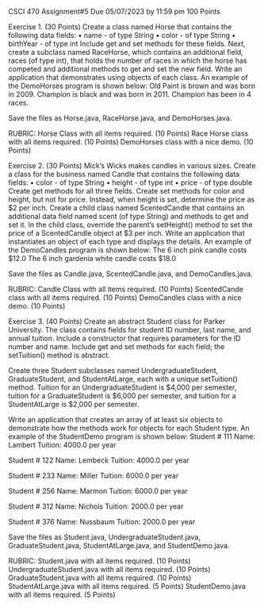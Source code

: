 CSCI 470
Assignment#5 
Due 05/07/2023 by 11:59 pm
100 Points

Exercise 1. (30 Points)
Create a class named Horse that contains the following data fields:
•	name - of type String
•	color - of type String
•	birthYear - of type int
Include get and set methods for these fields.
Next, create a subclass named RaceHorse, which contains an additional field, races (of type int), that holds the number of races in which the horse has competed and additional methods to get and set the new field.
Write an application that demonstrates using objects of each class. An example of the DemoHorses program is shown below:
Old Paint is brown and was born in 2009.
Champion is black and was born in 2011.
Champion has been in 4 races.

Save the files as Horse.java, RaceHorse.java, and DemoHorses.java.


RUBRIC:
Horse Class with all items required. (10 Points)
Race Horse class with all items required. (10 Points)
DemoHorses class with a nice demo. (10 Points)

Exercise 2. (30 Points)
Mick’s Wicks makes candles in various sizes. Create a class for the business named Candle that contains the following data fields:
•	color - of type String
•	height - of type int
•	price - of type double
Create get methods for all three fields. Create set methods for color and height, but not for price. Instead, when height is set, determine the price as $2 per inch.
Create a child class named ScentedCandle that contains an additional data field named scent (of type String) and methods to get and set it. In the child class, override the parent’s setHeight() method to set the price of a ScentedCandle object at $3 per inch.
Write an application that instantiates an object of each type and displays the details.  An example of the DemoCandles program is shown below:
The 6 inch pink candle costs $12.0
The 6 inch gardenia white candle costs $18.0

Save the files as Candle.java, ScentedCandle.java, and DemoCandles.java.


RUBRIC:
Candle Class with all items required. (10 Points)
ScentedCande class with all items required. (10 Points)
DemoCandles class with a nice demo. (10 Points)

Exercise 3. (40 Points)
Create an abstract Student class for Parker University. The class contains fields for student ID number, last name, and annual tuition. Include a constructor that requires parameters for the ID number and name. Include get and set methods for each field; the setTuition() method is abstract. 

Create three Student subclasses named UndergraduateStudent, GraduateStudent, and StudentAtLarge, each with a unique setTuition() method. Tuition for an UndergraduateStudent is $4,000 per semester, tuition for a GraduateStudent is $6,000 per semester, and tuition for a StudentAtLarge is $2,000 per semester. 

Write an application that creates an array of at least six objects to demonstrate how the methods work for objects for each Student type.  An example of the StudentDemo program is shown below:
Student # 111 Name: Lambert  Tuition: 4000.0 per year

Student # 122 Name: Lembeck  Tuition: 4000.0 per year

Student # 233 Name: Miller  Tuition: 6000.0 per year

Student # 256 Name: Marmon  Tuition: 6000.0 per year

Student # 312 Name: Nichols  Tuition: 2000.0 per year

Student # 376 Name: Nussbaum  Tuition: 2000.0 per year

Save the files as Student.java, UndergraduateStudent.java, GraduateStudent.java, StudentAtLarge.java, and StudentDemo.java.


RUBRIC:
Student.java with all items required. (10 Points)
UndergraduateStudent.java with all items required. (10 Points)
GraduateStudent.java with all items required. (10 Points)
StudentAtLarge.java with all items required. (5 Points)
StudentDemo.java with all items required. (5 Points)

